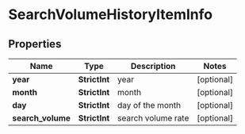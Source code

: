 # SearchVolumeHistoryItemInfo


## Properties

| Name | Type | Description | Notes |
|------------ | ------------- | ------------- | -------------|
**year** | **StrictInt** | year |[optional]|
**month** | **StrictInt** | month |[optional]|
**day** | **StrictInt** | day of the month |[optional]|
**search_volume** | **StrictInt** | search volume rate |[optional]|